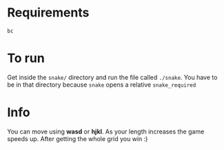 # Requirements
`bc`
# To run
Get inside the `snake/` directory and run the file called `./snake`. You have to be in that directory because `snake` opens a relative `snake_required`
# Info
You can move using **wasd** or **hjkl**. As your length increases the game speeds up. After getting the whole grid you win :)

